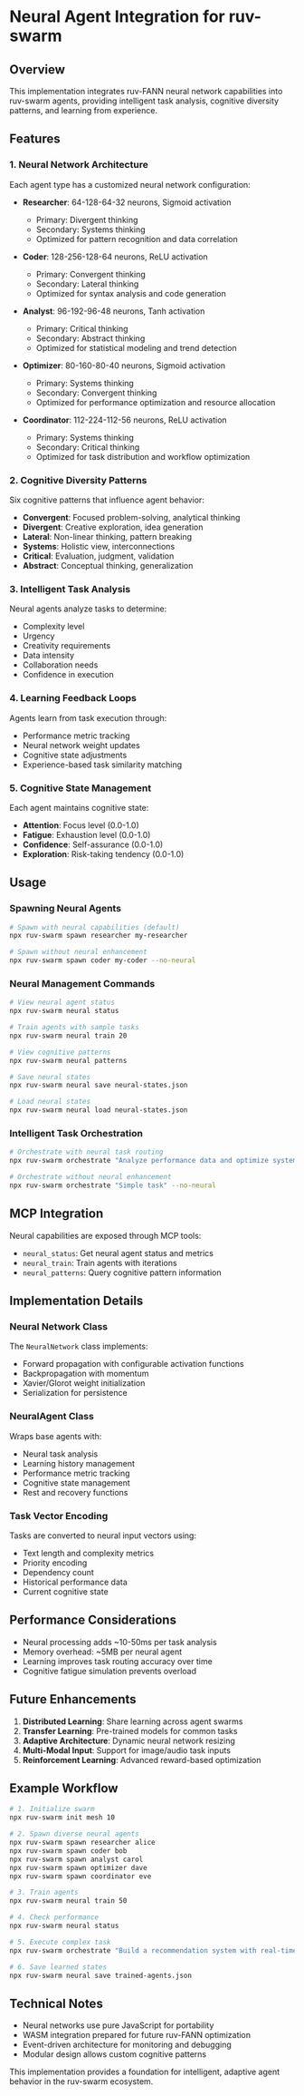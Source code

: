 # Neural Agent Integration for ruv-swarm

## Overview

This implementation integrates ruv-FANN neural network capabilities into ruv-swarm agents, providing intelligent task analysis, cognitive diversity patterns, and learning from experience.

## Features

### 1. Neural Network Architecture

Each agent type has a customized neural network configuration:

- **Researcher**: 64-128-64-32 neurons, Sigmoid activation
  - Primary: Divergent thinking
  - Secondary: Systems thinking
  - Optimized for pattern recognition and data correlation

- **Coder**: 128-256-128-64 neurons, ReLU activation
  - Primary: Convergent thinking
  - Secondary: Lateral thinking
  - Optimized for syntax analysis and code generation

- **Analyst**: 96-192-96-48 neurons, Tanh activation
  - Primary: Critical thinking
  - Secondary: Abstract thinking
  - Optimized for statistical modeling and trend detection

- **Optimizer**: 80-160-80-40 neurons, Sigmoid activation
  - Primary: Systems thinking
  - Secondary: Convergent thinking
  - Optimized for performance optimization and resource allocation

- **Coordinator**: 112-224-112-56 neurons, ReLU activation
  - Primary: Systems thinking
  - Secondary: Critical thinking
  - Optimized for task distribution and workflow optimization

### 2. Cognitive Diversity Patterns

Six cognitive patterns that influence agent behavior:

- **Convergent**: Focused problem-solving, analytical thinking
- **Divergent**: Creative exploration, idea generation
- **Lateral**: Non-linear thinking, pattern breaking
- **Systems**: Holistic view, interconnections
- **Critical**: Evaluation, judgment, validation
- **Abstract**: Conceptual thinking, generalization

### 3. Intelligent Task Analysis

Neural agents analyze tasks to determine:
- Complexity level
- Urgency
- Creativity requirements
- Data intensity
- Collaboration needs
- Confidence in execution

### 4. Learning Feedback Loops

Agents learn from task execution through:
- Performance metric tracking
- Neural network weight updates
- Cognitive state adjustments
- Experience-based task similarity matching

### 5. Cognitive State Management

Each agent maintains cognitive state:
- **Attention**: Focus level (0.0-1.0)
- **Fatigue**: Exhaustion level (0.0-1.0)
- **Confidence**: Self-assurance (0.0-1.0)
- **Exploration**: Risk-taking tendency (0.0-1.0)

## Usage

### Spawning Neural Agents

```bash
# Spawn with neural capabilities (default)
npx ruv-swarm spawn researcher my-researcher

# Spawn without neural enhancement
npx ruv-swarm spawn coder my-coder --no-neural
```

### Neural Management Commands

```bash
# View neural agent status
npx ruv-swarm neural status

# Train agents with sample tasks
npx ruv-swarm neural train 20

# View cognitive patterns
npx ruv-swarm neural patterns

# Save neural states
npx ruv-swarm neural save neural-states.json

# Load neural states
npx ruv-swarm neural load neural-states.json
```

### Intelligent Task Orchestration

```bash
# Orchestrate with neural task routing
npx ruv-swarm orchestrate "Analyze performance data and optimize system"

# Orchestrate without neural enhancement
npx ruv-swarm orchestrate "Simple task" --no-neural
```

## MCP Integration

Neural capabilities are exposed through MCP tools:

- `neural_status`: Get neural agent status and metrics
- `neural_train`: Train agents with iterations
- `neural_patterns`: Query cognitive pattern information

## Implementation Details

### Neural Network Class

The `NeuralNetwork` class implements:
- Forward propagation with configurable activation functions
- Backpropagation with momentum
- Xavier/Glorot weight initialization
- Serialization for persistence

### NeuralAgent Class

Wraps base agents with:
- Neural task analysis
- Learning history management
- Performance metric tracking
- Cognitive state management
- Rest and recovery functions

### Task Vector Encoding

Tasks are converted to neural input vectors using:
- Text length and complexity metrics
- Priority encoding
- Dependency count
- Historical performance data
- Current cognitive state

## Performance Considerations

- Neural processing adds ~10-50ms per task analysis
- Memory overhead: ~5MB per neural agent
- Learning improves task routing accuracy over time
- Cognitive fatigue simulation prevents overload

## Future Enhancements

1. **Distributed Learning**: Share learning across agent swarms
2. **Transfer Learning**: Pre-trained models for common tasks
3. **Adaptive Architecture**: Dynamic neural network resizing
4. **Multi-Modal Input**: Support for image/audio task inputs
5. **Reinforcement Learning**: Advanced reward-based optimization

## Example Workflow

```bash
# 1. Initialize swarm
npx ruv-swarm init mesh 10

# 2. Spawn diverse neural agents
npx ruv-swarm spawn researcher alice
npx ruv-swarm spawn coder bob
npx ruv-swarm spawn analyst carol
npx ruv-swarm spawn optimizer dave
npx ruv-swarm spawn coordinator eve

# 3. Train agents
npx ruv-swarm neural train 50

# 4. Check performance
npx ruv-swarm neural status

# 5. Execute complex task
npx ruv-swarm orchestrate "Build a recommendation system with real-time analytics"

# 6. Save learned states
npx ruv-swarm neural save trained-agents.json
```

## Technical Notes

- Neural networks use pure JavaScript for portability
- WASM integration prepared for future ruv-FANN optimization
- Event-driven architecture for monitoring and debugging
- Modular design allows custom cognitive patterns

This implementation provides a foundation for intelligent, adaptive agent behavior in the ruv-swarm ecosystem.